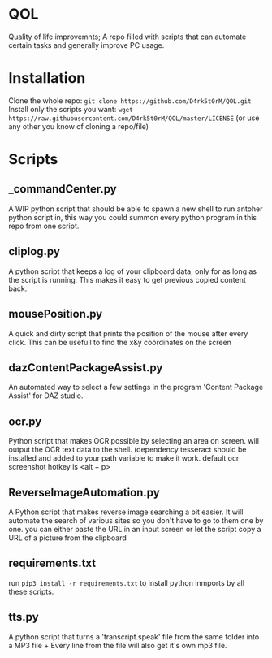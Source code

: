 # QOL
Quality of life improvemnts; A repo filled with scripts that can automate certain tasks and generally improve PC usage.

# Installation
Clone the whole repo:
```git clone https://github.com/D4rk5t0rM/QOL.git```
Install only the scripts you want:
```wget https://raw.githubusercontent.com/D4rk5t0rM/QOL/master/LICENSE```
(or use any other you know of cloning a repo/file)

# Scripts
## _commandCenter.py
A WIP python script that should be able to spawn a new shell to run antoher python script in, this way you could summon every python program in this repo from one script.

## cliplog.py
A python script that keeps a log of your clipboard data, only for as long as the script is running. This makes it easy to get previous copied content back.

## mousePosition.py
A quick and dirty script that prints the position of the mouse after every click. This can be usefull to find the x&y coördinates on the screen

## dazContentPackageAssist.py
An automated way to select a few settings in the program 'Content Package Assist' for DAZ studio.

## ocr.py
Python script that makes OCR possible by selecting an area on screen. will output the OCR text data to the shell. (dependency tesseract should be installed and added to your path variable to make it work. default ocr screenshot hotkey is <alt + p>

## ReverseImageAutomation.py
A Python script that makes reverse image searching a bit easier. It will automate the search of various sites so you don't have to go to them one by one.
you can either paste the URL in an input screen or let the script copy a URL of a picture from the clipboard

## requirements.txt
run ```pip3 install -r requirements.txt``` to install python inmports by all these scripts.

## tts.py
A python script that turns a 'transcript.speak' file from the same folder into a MP3 file + Every line from the file will also get it's own mp3 file.